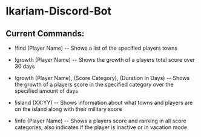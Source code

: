 # Ikariam-Discord-Bot

## Current Commands:
- !find (Player Name)
-- Shows a list of the specified players towns

- !growth (Player Name)
-- Shows the growth of a players total score over 30 days

- !growth (Player Name), (Score Category), (Duration In Days)
-- Shows the growth of a players score in the specified category over the specified amount of days

- !island (XX:YY)
-- Shows information about what towns and players are on the island along with their military score

- !info (Player Name)
-- Shows a players score and ranking in all score categories, also indicates if the player is inactive or in vacation mode
